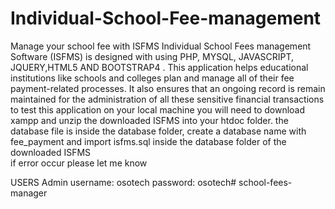 # Individual-School-Fee-management
Manage your school fee with ISFMS
Individual School Fees management Software (ISFMS) is designed with using PHP, MYSQL, JAVASCRIPT, JQUERY,HTML5 AND BOOTSTRAP4 . This application  helps educational institutions like schools and colleges plan and manage all of their fee payment-related processes. 
 It also ensures that an ongoing record is remain maintained for the administration of all these sensitive financial transactions
to test this application on  your local machine you will need to download xampp and unzip the downloaded ISFMS into your htdoc folder.
the database file is inside the database folder,  create a database name with fee_payment and import isfms.sql inside the database folder of the downloaded ISFMS  
if error occur please let me know 


USERS
Admin
username: osotech
password: osotech# school-fees-manager
